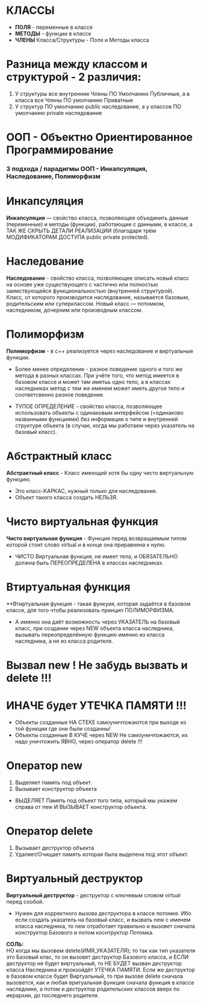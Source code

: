 
# КЛАССЫ

- **ПОЛЯ** - переменные в классе
- **МЕТОДЫ** - функции в классе
- **ЧЛЕНЫ** Класса/Структуры - Поля и Методы класса

# Разница между классом и структурой - 2 различия:

1. У структуры все внутренние Члены ПО Умолчанию Публичные, а в класса все Члены ПО умолчанию Приватные 
2. У структур ПО умолчанию public наследование, а у классов ПО умолчанию private наследование

# ООП - Объектно Ориентированное Программирование

### 3 подхода / парадигмы ООП - Инкапсуляция, Наследование, Полиморфизм

# Инкапсуляция

**Инкапсуляция** — свойство класса, позволяющее объединить данные (переменные) и методы (функции), работающие с данными, в классе, а ТАК ЖЕ СКРЫТЬ ДЕТАЛИ РЕАЛИЗАЦИИ (благодаря трём МОДИФИКАТОРАМ ДОСТУПА public private protected).

# Наследование

**Наследование** - свойство класса, позволяющее описать новый класс на основе уже существующего с частично или полностью заимствующейся функциональностью (внутренней структурой).  
Класс, от которого производится наследование, называется базовым, родительским или суперклассом. Новый класс — потомком, наследником, дочерним или производным классом.

# Полиморфизм
**Полиморфизм** - в с++ реализуется через наследование и виртуальные функции. 

- Более менее определение - разное поведение одного и того же метода в разных классах. При учёте того, что метод имеется в базовом классе и может там иметьь одно тело, а в классах наследниках метод с тем же именем может иметь другое тело и соответсвенно разное поведение.

- ТУПОЕ ОПРЕДЕЛЕНИЕ - свойство класса, позволяющее использовать объекты с одинаковым интерфейсом (=одинаково названными функциями) без информации о типе и внутренней структуре объекта (в случае, когда мы работаем через указатель на базовый класс).

# Абстрактный класс
**Абстрактный класс** - Класс имеющий хотя бы одну чисто виртуальную функцию.
- Это класс-КАРКАС, нужный только для наследования.
- Объект такого класса создать НЕЛЬЗЯ.

# Чисто виртуальная функция
**Чисто виртуальная функция** - Функция перед возвращаемым типом которой стоит слово virtual и в конце она приравнена к нулю.
- ЧИСТО Виртуальная функция, не имеет тела, и ОБЯЗАТЕЛЬНО должна быть ПЕРЕОПРЕДЕЛЕНА в классах наследниках.

# Втиртуальная функция
**Втиртуальная функция - такая функуия, которая задаётся в базовом классе, для того чтобы реализовать принцип ПОЛИМОРФИЗМА.
- А именно она даёт возможность через УКАЗАТЕЛЬ на базовый класс, при создании через NEW объекта класса наследника, вызывать переопределённую функцию именно из класса наследника, а не из класса родителя.

# Вызвал new ! Не забудь вызвать и delete !!! 
# ИНАЧЕ будет УТЕЧКА ПАМЯТИ !!! 
- Объекты созданные НА СТЕКЕ самоуничтожаются при выходе из той функции где они были созданны! 
- Объекты созданные В КУЧЕ через NEW Не самоуничтожаются, их надо уничтожить ЯВНО, через оператор delete !!!

# Оператор new
1. Выделяет память под объект.
2. Вызывает конструктор объекта

- ВЫДЕЛЯЕТ Память под объект того типа, который мы укажем справа от new И ВЫЗЫВАЕТ конструктор объекта.

# Оператор delete
1. Вызывает деструктор объекта
2. Удаляет/Очищает память которая была выделена под этот объект. 

# Виртуальный деструктор
**Виртуальный деструктор** - деструктор с ключевым словом virtual перед сообой.

- Нужен для корректного вызова деструктора в классе потомке. Ибо если создать указатель на базовый класс, и вызвать new с именем класса наследника, то new отработает правильно и вызовет сначала конструктор Базового и потом коснтруктор Потомка.

**СОЛЬ:**  
НО когда мы вызовем delete(ИМЯ_УКАЗАТЕЛЯ); то так как тип указателя это Базовый клас, то он вызовет деструктор Базового класса, и ЕСЛИ деструктор не будет виртуальный, то НЕ БУДЕТ вызван деструктор класса Наследника и произойдёт УТЕЧКА ПАМЯТИ.
Если же деструктор в базовом классе будет Виртуальный, то при вызове delete сначала вызовется, как и любая вритуальная функция сначала функция в классе наследнике, а потом и деструктор родительских классов вверх по иерархии, до последнего родителя.
